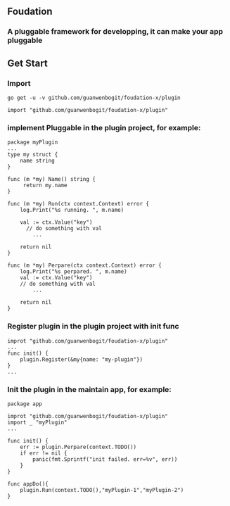 ## Foudation 

### A pluggable framework for developping, it can make your app pluggable

## Get Start

### Import 
```
go get -u -v github.com/guanwenbogit/foudation-x/plugin
```

```
import "github.com/guanwenbogit/foudation-x/plugin"
```

### implement Pluggable in the plugin project, for example:
```
package myPlugin
...
type my struct {
    name string
}

func (m *my) Name() string {
     return my.name
}

func (m *my) Run(ctx context.Context) error {
	log.Print("%s running. ", m.name)

	val := ctx.Value("key")
	  // do something with val
        ...

	return nil
}

func (m *my) Perpare(ctx context.Context) error {
	log.Print("%s perpared. ", m.name)
	val := ctx.Value("key")
	// do something with val
        ...

	return nil
}

```

### Register plugin in the plugin project with init func 
```
improt "github.com/guanwenbogit/foudation-x/plugin"
...
func init() {
    plugin.Register(&my{name: "my-plugin"})
}
...  
```

### Init the plugin in the maintain app, for example: 

```
package app

improt "github.com/guanwenbogit/foudation-x/plugin"
import _ "myPlugin"
...

func init() {
	err := plugin.Perpare(context.TODO())
    if err != nil {
	    panic(fmt.Sprintf("init failed. err=%v", err))
    }
}

func appDo(){
	plugin.Run(context.TODO(),"myPlugin-1","myPlugin-2")
}
```

### 
